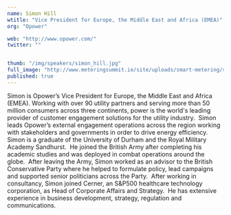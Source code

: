 ```yaml
---
name: Simon Hill
wtitle: "Vice President for Europe, the Middle East and Africa (EMEA)"
org: "Opower"

web: "http://www.opower.com/"
twitter: ""


thumb: "/img/speakers/simon_hill.jpg"
full_image: "http://www.meteringsummit.ie/site/uploads/smart-metering/simon-hill-04.jpg"
published: true
---
```

Simon is Opower’s Vice President for Europe, the Middle East and Africa (EMEA). Working with over 90 utility partners and serving more than 50 million consumers across three continents, power is the world's leading provider of customer engagement solutions for the utility industry.  Simon leads Opower’s external engagement operations across the region working with stakeholders and governments in order to drive energy efficiency.  Simon is a graduate of the University of Durham and the Royal Military Academy Sandhurst.  He joined the British Army after completing his academic studies and was deployed in combat operations around the globe.  After leaving the Army, Simon worked as an advisor to the British Conservative Party where he helped to formulate policy, lead campaigns and supported senior politicians across the Party.  After working in consultancy, Simon joined Cerner, an S&P500 healthcare technology corporation, as Head of Corporate Affairs and Strategy.  He has extensive experience in business development, strategy, regulation and communications.
